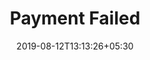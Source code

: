 ---
title: "Payment Failed"
date: 2019-08-12T13:13:26+05:30
type: "credit-report"
layout: "payment-failed"

currentinfo: 'completed'
currentpayment: 'incomplete error'
currentkyc: ''
currentreport: ''

loggedin: true
progressBar: true
---
